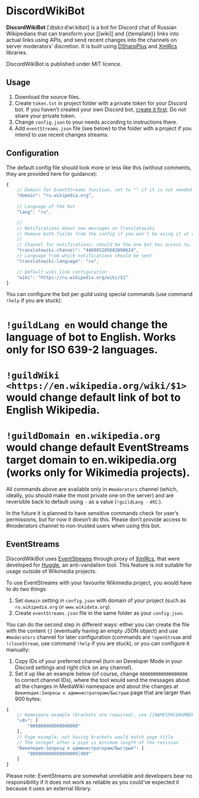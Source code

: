 # DiscordWikiBot
**DiscordWikiBot** [ˈdɪskɔːdˈwiːkibɒt] is a bot for Discord chat of Russian Wikipedians that can transform your [[wiki]] and {{template}} links into actual links using APIs, and send recent changes into the channels on server moderators’ discretion. It is built using [DSharpPlus](https://github.com/NaamloosDT/DSharpPlus) and [XmlRcs](https://github.com/huggle/XMLRCS/tree/master/clients/c%23/XmlRcs) libraries.

DiscordWikiBot is published under MIT licence.

## Usage
1. Download the source files.
2. Create `token.txt` in project folder with a private token for your Discord bot. If you haven’t created your own Discord bot, [create it first](https://discordapp.com/developers/applications/me). Do not share your private token.
3. Change `config.json` to your needs according to instructions there.
4. Add `eventStreams.json` file (see below) to the folder with a project if you intend to use recent changes streams.

## Configuration
The default config file should look more or less like this (without comments, they are provided here for guidance):
```js
{
	// Domain for EventStreams function, set to "" if it is not needed for the server
	"domain": "ru.wikipedia.org",
	
	// Language of the bot
	"lang": "ru",

	//
	// Notifications about new messages on Translatewiki
	// Remove both fields from the config if you won’t be using it at all
	//
	// Channel for notifications: should be the one bot has access to, otherwise it will fail
	"translatewiki-channel": "448985285603098624",
	// Language from which notifications should be sent
	"translatewiki-language": "ru",

	// Default wiki link configuration
	"wiki": "https://ru.wikipedia.org/wiki/$1"
}
```

You can configure the bot per guild using special commands (use command `!help` if you are stuck):
# `!guildLang en` would change the language of bot to English. Works only for ISO 639-2 languages.
# `!guildWiki <https://en.wikipedia.org/wiki/$1>` would change default link of bot to English Wikipedia.
# `!guildDomain en.wikipedia.org` would change default EventStreams target domain to en.wikipedia.org (works only for Wikimedia projects).
All commands above are available only in `#moderators` channel (which, ideally, you should make the most private one on the server) and are reversible back to default using `-` as a value (`!guildLang -` etc.).

In the future it is planned to have sensitive commands check for user’s permissions, but for now it doesn’t do this. Please don’t provide access to #moderators channel to non-trusted users when using this bot.

## EventStreams
DiscordWikiBot uses [EventStreams](https://wikitech.wikimedia.org/wiki/EventStreams) through proxy of [XmlRcs](https://wikitech.wikimedia.org/wiki/XmlRcs), that were developed for [Huggle](https://en.wikipedia.org/wiki/Wikipedia:Huggle), an anti-vandalism tool. This feature is not suitable for usage outside of Wikimedia projects.

To use EventStreams with your favourite Wikimedia project, you would have to do two things:

1. Set `domain` setting in `config.json` with domain of your project (such as `ru.wikipedia.org` or `www.wikidata.org`).
2. Create `eventStreams.json` file in the same folder as your `config.json`.

You can do the second step in different ways: either you can create the file with the content `{}` (eventually having an empty JSON object) and use `#moderators` channel for later configuration (commands are `!openStream` and `!closeStream`, use command `!help` if you are stuck), or you can configure it manually:

1. Copy IDs of your preferred channel (turn on Developer Mode in your Discord settings and right click on any channel).
2. Set it up like an example below (of course, change `000000000000000000` to correct channel IDs), where the tool would send the messages about all the changes in MediaWiki namespace and about the changes at `Википедия:Запросы к администраторам/Быстрые` page that are larger than 900 bytes:

```js
{
	// Namespace example (brackets are required), use {{NAMESPACENUMBER}} or other means to get namespace number
	"<8>": [
		"000000000000000000"
	],
	// Page example, not having brackets would match page title
	// The integer after a pipe is minimum length of the revision
	"Википедия:Запросы к администраторам/Быстрые": [
		"000000000000000000|900"
	]
}
```

Please note: EventStreams are somewhat unreliable and developers bear no responsibility if it does not work as reliable as you could’ve expected it because it uses an external library.
